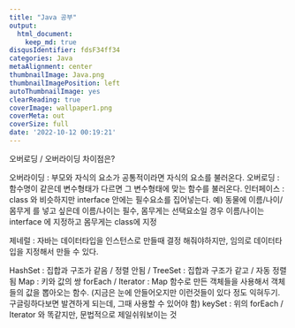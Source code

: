 ```yaml
---
title: "Java 공부"
output:
  html_document:
    keep_md: true
disqusIdentifier: fdsF34ff34
categories: Java
metaAlignment: center
thumbnailImage: Java.png
thumbnailImagePosition: left
autoThumbnailImage: yes
clearReading: true
coverImage: wallpaper1.png
coverMeta: out
coverSize: full
date: '2022-10-12 00:19:21'
---
```


오버로딩 / 오버라이딩 차이점은? 
<!-- excerpt -->

오버라이딩 : 부모와 자식의 요소가 공통적이라면 자식의 요소를 불러온다.
오버로딩 : 함수명이 같은데 변수형태가 다르면 그 변수형태에 맞는 함수를 불러온다.
인터페이스 : class 와 비슷하지만 interface 안에는 필수요소를 집어넣는다.
예) 동물에 이름/나이/몸무게 를 넣고 싶은데 이름/나이는 필수, 몸무게는 선택요소일 경우
이름/나이는 interface 에 지정하고 몸무게는 class에 지정

제네럴 : 자바는 데이터타입을 인스턴스로 만들때 결정 해줘야하지만,
임의로 데이터타입을 지정해서 만들 수 있다.

HashSet : 집합과 구조가 같음 / 정렬 안됨 /
TreeSet : 집합과 구조가 같고 / 자동 정렬됨
Map : 키와 값의 쌍
forEach / Iterator : Map 함수로 만든 객체들을 사용해서 객체들의 값을 뽑아오는 함수.
(지금은 눈에 안들어오지만 이런것들이 있다 정도 익혀두기. 구글링하다보면
발견하게 되는데, 그때 사용할 수 있어야 함)
keySet : 위의 forEach / Iterator 와 똑같지만, 문법적으로 제일쉬워보이는 것